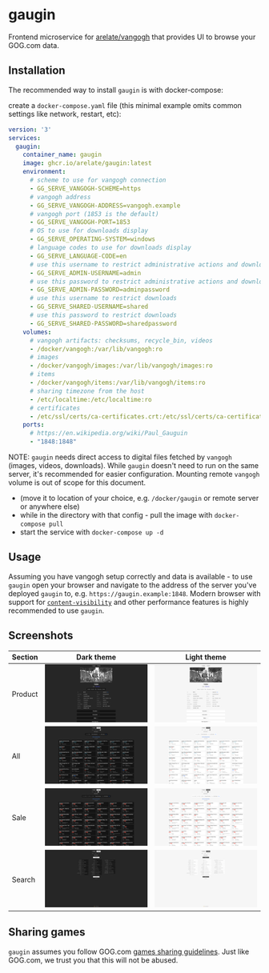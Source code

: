 # gaugin

Frontend microservice for [arelate/vangogh](https://github.com/arelate/vangogh) that provides UI to browse your GOG.com data.

## Installation

The recommended way to install `gaugin` is with docker-compose:

create a `docker-compose.yaml` file (this minimal example omits common settings like network, restart, etc):

```yaml
version: '3'
services:
  gaugin:
    container_name: gaugin
    image: ghcr.io/arelate/gaugin:latest
    environment:
      # scheme to use for vangogh connection
      - GG_SERVE_VANGOGH-SCHEME=https
      # vangogh address
      - GG_SERVE_VANGOGH-ADDRESS=vangogh.example
      # vangogh port (1853 is the default)
      - GG_SERVE_VANGOGH-PORT=1853
      # OS to use for downloads display
      - GG_SERVE_OPERATING-SYSTEM=windows
      # language codes to use for downloads display
      - GG_SERVE_LANGUAGE-CODE=en
      # use this username to restrict administrative actions and downloads
      - GG_SERVE_ADMIN-USERNAME=admin
      # use this password to restrict administrative actions and downloads
      - GG_SERVE_ADMIN-PASSWORD=adminpassword
      # use this username to restrict downloads
      - GG_SERVE_SHARED-USERNAME=shared
      # use this password to restrict downloads
      - GG_SERVE_SHARED-PASSWORD=sharedpassword
    volumes:
      # vangogh artifacts: checksums, recycle_bin, videos
      - /docker/vangogh:/var/lib/vangogh:ro
      # images
      - /docker/vangogh/images:/var/lib/vangogh/images:ro
      # items
      - /docker/vangogh/items:/var/lib/vangogh/items:ro
      # sharing timezone from the host
      - /etc/localtime:/etc/localtime:ro
      # certificates
      - /etc/ssl/certs/ca-certificates.crt:/etc/ssl/certs/ca-certificates.crt:ro
    ports:
      # https://en.wikipedia.org/wiki/Paul_Gauguin
      - "1848:1848"
```

NOTE: `gaugin` needs direct access to digital files fetched by `vangogh` (images, videos, downloads). While `gaugin` doesn't need to run on the same server, it's recommended for easier configuration. Mounting remote `vangogh` volume is out of scope for this document. 

- (move it to location of your choice, e.g. `/docker/gaugin` or remote server or anywhere else)
- while in the directory with that config - pull the image with `docker-compose pull`
- start the service with `docker-compose up -d`

## Usage

Assuming you have vangogh setup correctly and data is available - to use `gaugin` open your browser and navigate to the address of the server you've deployed `gaugin` to, e.g. `https://gaugin.example:1848`. Modern browser with support for [`content-visibility`](https://caniuse.com/?search=content-visibility) and other performance features is highly recommended to use `gaugin`.

## Screenshots

| Section | Dark theme                                        | Light theme                                         |
|---------|---------------------------------------------------|-----------------------------------------------------|
| Product | ![Product, dark theme](./images/product-dark.png) | ![Product, light theme](./images/product-light.png) |
| All     | ![All, dark theme](./images/all-dark.png)         | ![All, light theme](./images/all-light.png)         |
| Sale    | ![Sale, dark theme](./images/sale-dark.png)       | ![Sale, light theme](./images/sale-light.png)       |     
 | Search  | ![Search, dark theme](./images/search-dark.png)   | ![Search, dark theme](./images/search-light.png)    |

## Sharing games

`gaugin` assumes you follow GOG.com [games sharing guidelines](https://support.gog.com/hc/en-us/articles/212184489-Can-I-share-games-with-others-?product=gog). Just like GOG.com, we trust you that this will not be abused.
